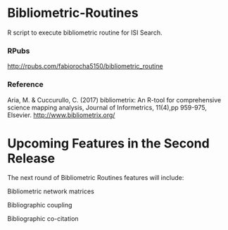 # Bibliometric-Routines
R script to execute bibliometric routine for ISI Search. 

### RPubs 
<http://rpubs.com/fabiorocha5150/bibliometric_routine>

### Reference
Aria, M. & Cuccurullo, C. (2017) bibliometrix: An R-tool for comprehensive science mapping analysis, Journal of Informetrics, 11(4),pp 959-975, Elsevier.
<http://www.bibliometrix.org/>

# Upcoming Features in the Second Release

The next round of Bibliometric Routines features will include:

Bibliometric network matrices

Bibliographic coupling

Bibliographic co-citation
